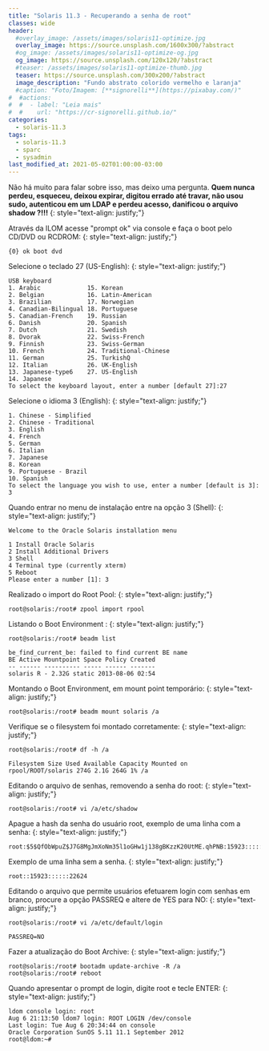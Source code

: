 ```yaml
---
title: "Solaris 11.3 - Recuperando a senha de root"
classes: wide
header:
  #overlay_image: /assets/images/solaris11-optimize.jpg
  overlay_image: https://source.unsplash.com/1600x300/?abstract
  #og_image: /assets/images/solaris11-optimize-og.jpg
  og_image: https://source.unsplash.com/120x120/?abstract
  #teaser: /assets/images/solaris11-optimize-thumb.jpg
  teaser: https://source.unsplash.com/300x200/?abstract
  image_description: "Fundo abstrato colorido vermelho e laranja"
  #caption: "Foto/Imagem: [**signorelli**](https://pixabay.com/)"
#  #actions:
#  #  - label: "Leia mais"
#  #    url: "https://cr-signorelli.github.io/"
categories:
  - solaris-11.3
tags:
  - solaris-11.3
  - sparc
  - sysadmin
last_modified_at: 2021-05-02T01:00:00-03:00
---
```


Não há muito para falar sobre isso, mas deixo uma pergunta. **Quem nunca perdeu, esqueceu, deixou expirar, digitou errado até travar, não usou sudo, autenticou em um LDAP e perdeu acesso, danificou o arquivo shadow ?!!!**
{: style="text-align: justify;"}

Através da ILOM acesse "prompt ok" via console e faça o boot pelo CD/DVD ou RCDROM:
{: style="text-align: justify;"}

```console
{0} ok boot dvd
```

Selecione o teclado 27 (US-English):
{: style="text-align: justify;"}

```console
USB keyboard
1. Arabic             15. Korean
2. Belgian            16. Latin-American
3. Brazilian          17. Norwegian
4. Canadian-Bilingual 18. Portuguese
5. Canadian-French    19. Russian
6. Danish             20. Spanish
7. Dutch              21. Swedish
8. Dvorak             22. Swiss-French
9. Finnish            23. Swiss-German
10. French            24. Traditional-Chinese
11. German            25. TurkishQ
12. Italian           26. UK-English
13. Japanese-type6    27. US-English
14. Japanese
To select the keyboard layout, enter a number [default 27]:27
```

Selecione o idioma 3 (English):
{: style="text-align: justify;"}

```console
1. Chinese - Simplified
2. Chinese - Traditional
3. English
4. French
5. German
6. Italian
7. Japanese
8. Korean
9. Portuguese - Brazil
10. Spanish
To select the language you wish to use, enter a number [default is 3]: 3
```

Quando entrar no menu de instalação entre na opção 3 (Shell):
{: style="text-align: justify;"}

```console
Welcome to the Oracle Solaris installation menu

1 Install Oracle Solaris
2 Install Additional Drivers
3 Shell
4 Terminal type (currently xterm)
5 Reboot
Please enter a number [1]: 3
```

Realizado o import do Root Pool:
{: style="text-align: justify;"}

```console
root@solaris:/root# zpool import rpool
```

Listando o Boot Environment :
{: style="text-align: justify;"}

```
root@solaris:/root# beadm list

be_find_current_be: failed to find current BE name
BE Active Mountpoint Space Policy Created
-- ------ ---------- ----- ------ -------
solaris R - 2.32G static 2013-08-06 02:54
```

Montando o Boot Environment, em mount point temporário:
{: style="text-align: justify;"}

```console
root@solaris:/root# beadm mount solaris /a
```

Verifique se o filesystem foi montado corretamente:
{: style="text-align: justify;"}

```console
root@solaris:/root# df -h /a

Filesystem Size Used Available Capacity Mounted on
rpool/ROOT/solaris 274G 2.1G 264G 1% /a
```

Editando o arquivo de senhas, removendo a senha do root:
{: style="text-align: justify;"}

```console
root@solaris:/root# vi /a/etc/shadow
```

Apague a hash da senha do usuário root, exemplo de uma linha com a senha:
{: style="text-align: justify;"}

```console
root:$5$QfObWpuZ$J7G8MgJmXoNm35l1oGHw1j138gBKzzK20UtME.qhPNB:15923::::::22624
```

Exemplo de uma linha sem a senha.
{: style="text-align: justify;"}

```console
root::15923::::::22624
```

Editando o arquivo que permite usuários efetuarem login com senhas em branco, procure a opção PASSREQ e altere de YES para NO:
{: style="text-align: justify;"}

```console
root@solaris:/root# vi /a/etc/default/login
```

```console
PASSREQ=NO
```

Fazer a atualização do Boot Archive:
{: style="text-align: justify;"}

```console
root@solaris:/root# bootadm update-archive -R /a
root@solaris:/root# reboot
```

Quando apresentar o prompt de login, digite root e tecle ENTER:
{: style="text-align: justify;"}

```console
ldom console login: root
Aug 6 21:13:50 ldom7 login: ROOT LOGIN /dev/console
Last login: Tue Aug 6 20:34:44 on console
Oracle Corporation SunOS 5.11 11.1 September 2012
root@ldom:~#
```
